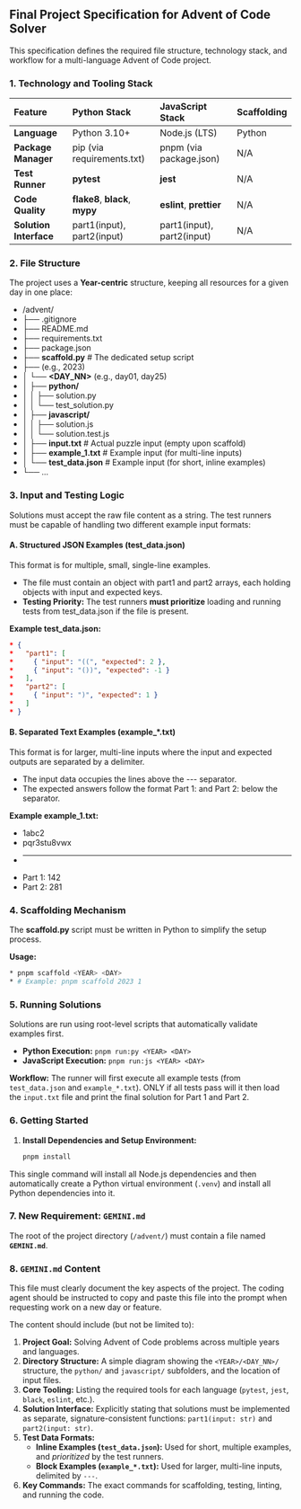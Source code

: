 ## Final Project Specification for Advent of Code Solver

This specification defines the required file structure, technology stack, and workflow for a multi-language Advent of Code project.

### 1. Technology and Tooling Stack

| Feature                | Python Stack                    | JavaScript Stack           | Scaffolding |
| :--------------------- | :------------------------------ | :------------------------- | :---------- |
| **Language**           | Python 3.10+                    | Node.js (LTS)              | Python      |
| **Package Manager**    | pip (via requirements.txt)      | pnpm (via package.json)    | N/A         |
| **Test Runner**        | **pytest**                      | **jest**                   | N/A         |
| **Code Quality**       | **flake8**, **black**, **mypy** | **eslint**, **prettier**   | N/A         |
| **Solution Interface** | part1(input), part2(input)      | part1(input), part2(input) | N/A         |

### 2. File Structure

The project uses a **Year-centric** structure, keeping all resources for a given day in one place:

- /advent/
- ├── .gitignore
- ├── README.md
- ├── requirements.txt
- ├── package.json
- ├── **scaffold.py** # The dedicated setup script
- ├── **<YEAR>** (e.g., 2023)
- │ └── **<DAY_NN>** (e.g., day01, day25)
- │ ├── **python/**
- │ │ ├── solution.py
- │ │ └── test_solution.py
- │ ├── **javascript/**
- │ │ ├── solution.js
- │ │ └── solution.test.js
- │ ├── **input.txt** # Actual puzzle input (empty upon scaffold)
- │ ├── **example_1.txt** # Example input (for multi-line inputs)
- │ └── **test_data.json** # Example input (for short, inline examples)
- └── ...

### 3. Input and Testing Logic

Solutions must accept the raw file content as a string. The test runners must be capable of handling two different example input formats:

#### A. Structured JSON Examples (test_data.json)

This format is for multiple, small, single-line examples.

- The file must contain an object with part1 and part2 arrays, each holding objects with input and expected keys.
- **Testing Priority:** The test runners **must prioritize** loading and running tests from test_data.json if the file is present.

**Example test_data.json:**

```json
* {
*   "part1": [
*     { "input": "((", "expected": 2 },
*     { "input": "())", "expected": -1 }
*   ],
*   "part2": [
*     { "input": ")", "expected": 1 }
*   ]
* }
```

#### B. Separated Text Examples (example\_\*.txt)

This format is for larger, multi-line inputs where the input and expected outputs are separated by a delimiter.

- The input data occupies the lines above the --- separator.
- The expected answers follow the format Part 1: <answer> and Part 2: <answer> below the separator.

**Example example_1.txt:**

- 1abc2
- pqr3stu8vwx
- ***
- Part 1: 142
- Part 2: 281

### 4. Scaffolding Mechanism

The **scaffold.py** script must be written in Python to simplify the setup process.

**Usage:**

```bash
* pnpm scaffold <YEAR> <DAY>
* # Example: pnpm scaffold 2023 1
```

### 5. Running Solutions

Solutions are run using root-level scripts that automatically validate examples first.

- **Python Execution:** `pnpm run:py <YEAR> <DAY>`
- **JavaScript Execution:** `pnpm run:js <YEAR> <DAY>`

**Workflow:** The runner will first execute all example tests (from `test_data.json` and `example_*.txt`). ONLY if all tests pass will it then load the `input.txt` file and print the final solution for Part 1 and Part 2.

### 6. Getting Started

1.  **Install Dependencies and Setup Environment:**
    ```bash
    pnpm install
    ```

This single command will install all Node.js dependencies and then automatically create a Python virtual environment (`.venv`) and install all Python dependencies into it.

### 7. New Requirement: `GEMINI.md`

The root of the project directory (`/advent/`) must contain a file named **`GEMINI.md`**.

### 8. `GEMINI.md` Content

This file must clearly document the key aspects of the project. The coding agent should be instructed to copy and paste this file into the prompt when requesting work on a new day or feature.

The content should include (but not be limited to):

1.  **Project Goal:** Solving Advent of Code problems across multiple years and languages.
2.  **Directory Structure:** A simple diagram showing the `<YEAR>/<DAY_NN>/` structure, the `python/` and `javascript/` subfolders, and the location of input files.
3.  **Core Tooling:** Listing the required tools for each language (`pytest`, `jest`, `black`, `eslint`, etc.).
4.  **Solution Interface:** Explicitly stating that solutions must be implemented as separate, signature-consistent functions: `part1(input: str)` and `part2(input: str)`.
5.  **Test Data Formats:**
    - **Inline Examples (`test_data.json`):** Used for short, multiple examples, and _prioritized_ by the test runners.
    - **Block Examples (`example_*.txt`):** Used for larger, multi-line inputs, delimited by `---`.
6.  **Key Commands:** The exact commands for scaffolding, testing, linting, and running the code.
